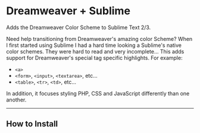 # Dreamweaver + Sublime
Adds the Dreamweaver Color Scheme to Sublime Text 2/3.

Need help transitioning from Dreamweaver's amazing color Scheme? When I first started using Sublime I had a hard time looking a Sublime's native color schemes. They were hard to read and very incomplete... This adds support for Dreamweaver's special tag specific highlights. For example:

* `<a>`
* `<form>`, `<input>`, `<textarea>`, etc...
* `<table>`, `<tr>`, `<td>`, etc...

In addition, it focuses styling PHP, CSS and JavaScript differently than one another.

---

## How to Install
